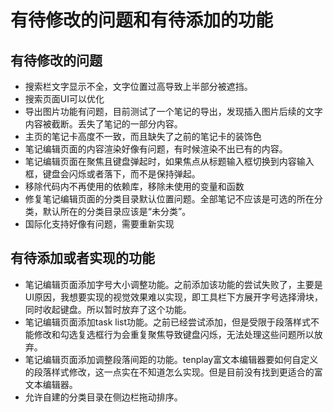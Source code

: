 # 有待修改的问题和有待添加的功能

## 有待修改的问题

- 搜索栏文字显示不全，文字位置过高导致上半部分被遮挡。
- 搜索页面UI可以优化
- 导出图片功能有问题，目前测试了一个笔记的导出，发现插入图片后续的文字内容被截断。丢失了笔记的一部分内容。
- 主页的笔记卡高度不一致，而且缺失了之前的笔记卡的装饰色
- 笔记编辑页面的内容渲染好像有问题，有时候渲染不出已有的内容。
- 笔记编辑页面在聚焦且键盘弹起时，如果焦点从标题输入框切换到内容输入框，键盘会闪烁或者落下，而不是保持弹起。
- 移除代码内不再使用的依赖库，移除未使用的变量和函数
- 修复笔记编辑页面的分类目录默认位置问题。全部笔记不应该是可选的所在分类，默认所在的分类目录应该是“未分类”。
- 国际化支持好像有问题，需要重新实现

## 有待添加或者实现的功能

- 笔记编辑页面添加字号大小调整功能。之前添加该功能的尝试失败了，主要是UI原因，我想要实现的视觉效果难以实现，即工具栏下方展开字号选择滑块，同时收起键盘。所以暂时放弃了这个功能。
- 笔记编辑页面添加task list功能。之前已经尝试添加，但是受限于段落样式不能修改和勾选复选框行为会重复聚焦导致键盘闪烁，无法处理这些问题所以放弃。
- 笔记编辑页面添加调整段落间距的功能。tenplay富文本编辑器要如何自定义的段落样式修改，这一点实在不知道怎么实现。但是目前没有找到更适合的富文本编辑器。
- 允许自建的分类目录在侧边栏拖动排序。